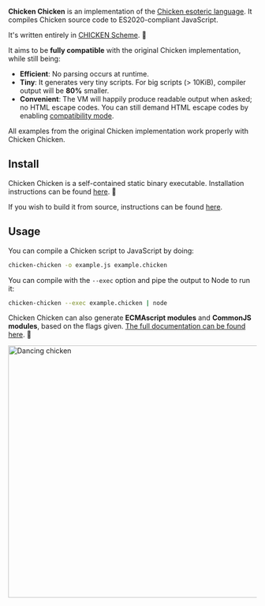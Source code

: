 **Chicken Chicken** is an implementation of the [Chicken esoteric language][1]. It compiles Chicken source code to ES2020-compliant JavaScript.

It's written entirely in [CHICKEN Scheme][2]. 🐔

It aims to be **fully compatible** with the original Chicken implementation, while still being:

- **Efficient**: No parsing occurs at runtime.
- **Tiny**: It generates very tiny scripts. For big scripts (> 10KiB), compiler output will be **80%** smaller.
- **Convenient**: The VM will happily produce readable output when asked; no HTML escape codes. You can still demand HTML escape codes by enabling [compatibility mode](#compatibility-mode).

All examples from the original Chicken implementation work properly with Chicken Chicken.

## Install

Chicken Chicken is a self-contained static binary executable. Installation instructions can be found [here](./INSTALL.md). 🐔

If you wish to build it from source, instructions can be found [here](./INSTALL.md#building-from-source).

## Usage

You can compile a Chicken script to JavaScript by doing:

```bash
chicken-chicken -o example.js example.chicken
```

You can compile with the `--exec` option and pipe the output to Node to run it:

```bash
chicken-chicken --exec example.chicken | node
```

Chicken Chicken can also generate **ECMAscript modules** and **CommonJS modules**, based on the flags given. [The full documentation can be found here](./docs/chicken-chicken.md). 🐔

<img width="512" src="https://media1.tenor.com/m/TIxhU9MkeCQAAAAd/dancing-chicken-dansende-kip.gif" alt="Dancing chicken">

[1]: https://web.archive.org/web/20180816190122/http://torso.me/chicken
[2]: call-cc.org/
